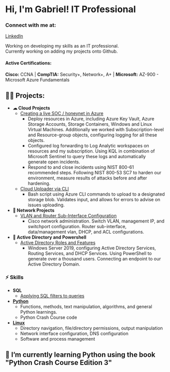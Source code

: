 <h1>Hi, I'm Gabriel! IT Professional</h1>

<h3>Connect with me at:</h3>

[LinkedIn](https://www.linkedin.com/in/gabriel-r100)

 Working on developing my skills as an IT professional.<br>
 Currently working on adding my projects onto Github.<br>
 
<h4>Active Certifications:</h4>
 <b>Cisco:</b> CCNA | <b>CompTIA:</b> Security+, Network+, A+ | <b>Microsoft:</b> AZ-900 - Microsoft Azure Fundamentals

<h2>👨‍💻 Projects:</h2>

- <b>☁ Cloud Projects</b>
  - [Creating a live SOC / honeynet in Azure](https://github.com/gabriel-r100/Azure-Honeynet)
    - Deploy resources in Azure, including Azure Key Vault, Azure Storage Accounts, Storage Containers, Windows and Linux Virtual Machines. Additionally we worked with Subscription-level and Resource-group objects, configuring logging for all these objects.
    - Configured log forwarding to Log Analytic workspaces on resources and my subscription. Using KQL in combination of Microsoft Sentinel to query these logs and automatically generate open incidents.
    - Respond to and close incidents using NIST 800-61 recommended steps. Following NIST 800-53 SC7 to harden our environment, measure results of attacks before and after hardening.
  - [Cloud Uploader via CLI](https://github.com/gabriel-r100/Cloud-Uploader)
    - Bash script using Azure CLI commands to upload to a designated storage blob. Validates input, and allows for errors to advise on issues uploading.
- <b>🔌 Network Projects</b>
  - [VLAN and Router Sub-Interface Configuration](https://github.com/gabriel-r100/Network-Administration-VLAN-and-Sub-Interfaces)
    - Cisco network administration. Switch VLAN, management IP, and switchport configuration. Router sub-interface, data/management vlan, DHCP, and ACL configurations.
- <b>🔗 Active Directory and Powershell</b>
  - [Active Directory Roles and Features](https://github.com/gabriel-r100/Creating-and-Managing-Users)
    - Windows Server 2019, configuring Active Directory Services, Routing Services, and DHCP Services. Using PowerShell to generate over a thousand users. Connecting an endpoint to our Active Directory Domain.
  
<h3>⚡ Skills</h3>

- <b>SQL</b>
  - [Applying SQL filters to queries](https://github.com/gabriel-r100/Applying-SQL-filters)
- <b>[Python](https://github.com/gabriel-r100/Python)</b>
  - Functions, methods, text manipulation, algorithms, and general Python learnings.
  - Python Crash Course code
- <b>[Linux](https://github.com/gabriel-r100/Linux)</b>
  - Directory navigation, file/directory permissions, output manipulation
  - Network interface configuration, DNS configuration
  - Software and process management

<h2> 🌱 I’m currently learning Python using the book "Python Crash Course Edition 3"</h2>


<!--
<img alt="Gabriel Roque" width="22px" src="https://cdn.jsdelivr.net/npm/simple-icons@v3/icons/linkedin.svg" /></h3>
Here are some ideas to get you started:

- 🔭 I’m currently working on
- 👯 I’m looking to collaborate on ...
- 🤔 I’m looking for help with ...
- 💬 Ask me about ...
- 📫 How to reach me: ...
- 😄 Pronouns: ...
- ⚡ Fun fact: ...
- 🌱 I’m currently learning ...
  - Vulnerability Management
-->
